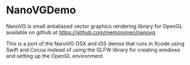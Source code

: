 # NanoVGDemo
NanoVG is small antialiased vector graphics rendering library for OpenGL available on github at https://github.com/memononen/nanovg.

This is a port of the NanoVG OSX and iOS demos that runs in Xcode using Swift and Cocoa instead of using the GLFW library for creating windows and setting up the OpenGL environment.
